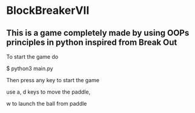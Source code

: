 # BlockBreakerVII
## This is a game completely made by using OOPs principles in python inspired from Break Out

To start the game do

$ python3 main.py

Then press any key to start the game

use a, d keys to move the paddle,

w to launch the ball from paddle
